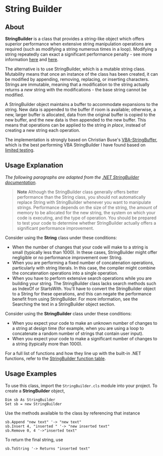 # String Builder
## About
**StringBuilder** is a class that provides a string-like object which offers superior performance when extensive
string manipulation operations are required (such as modifying a string numerous times in a loop). Modifying a string repeatedly can exact a significant performance penalty - see more information [here](https://ramblings.mcpher.com/optimization-links/strings-and-garbage/) and [here](https://ramblings.mcpher.com/strings-and-garbage-collector-in-vba/). 

The alternative is to use StringBuilder, which is a mutable string class. Mutability means that once an instance of the class has been created, it can be modified by appending, removing, replacing, or inserting characters. Strings are immutable, meaning that a modification to the string actually returns a *new* string with the modifications - the base string cannot be modified.

A StringBuilder object maintains a buffer to accommodate expansions to the string. New data is appended to the buffer if room is available; otherwise, a new, larger buffer is allocated, data from the original buffer is copied to the new buffer, and the new data is then appended to the new buffer. This means that operations can be applied to the string *in place*, instead of creating a new string each operation.

The implementation is strongly based on Christian Buse's [VBA-StringBuffer](https://github.com/cristianbuse/VBA-StringBuffer), which is the best performing VBA StringBuilder I have found based on [limited testing](/docs/TestingResults.md).

## Usage Explanation
*The following paragraphs are adapted from the [.NET StringBuilder documentation](https://learn.microsoft.com/en-us/dotnet/api/system.text.stringbuilder?view=net-7.0#StringAndSB).*

> **Note**
> Although the StringBuilder class generally offers better performance than the String class, you should not automatically replace String with StringBuilder whenever you want to manipulate strings. Performance depends on the size of the string, the amount of memory to be allocated for the new string, the system on which your code is executing, and the type of operation. You should be prepared to test your code to determine whether StringBuilder actually offers a significant performance improvement.

Consider using the **String** class under these conditions:
* When the number of changes that your code will make to a string is small (typically less than 1000). In these cases, StringBuilder might offer negligible or no performance improvement over String.
* When you are performing a fixed number of concatenation operations, particularly with string literals. In this case, the compiler might combine the concatenation operations into a single operation.
* When you have to perform extensive search operations while you are building your string. The StringBuilder class lacks search methods such as IndexOf or StartsWith. You'll have to convert the StringBuilder object to a String for these operations, and this can negate the performance benefit from using StringBuilder. For more information, see the Searching the text in a StringBuilder object section.

Consider using the **StringBuilder** class under these conditions:
* When you expect your code to make an unknown number of changes to a string at design time (for example, when you are using a loop to concatenate a random number of strings that contain user input).
* When you expect your code to make a significant number of changes to a string (typically more than 1000). 

For a full list of functions and how they line up with the built-in .NET functions, refer to the [StringBuilder function table](/docs/StringBuilderFunctionTable.md).

## Usage Examples
To use this class, import the `StringBuilder.cls` module into your project. To create a **StringBuilder** object,
```VB
Dim sb As StringBuilder
Set sb = new StringBuilder
```
Use the methods available to the class by referencing that instance
```VB
sb.Append "new text" '-> "new text"
sb.Insert 4, "inserted " '-> "new inserted text"
sb.Remove 0, 4 '->"inserted text"
```
To return the final string, use
```VB
sb.ToString '-> Returns "inserted text"
```
